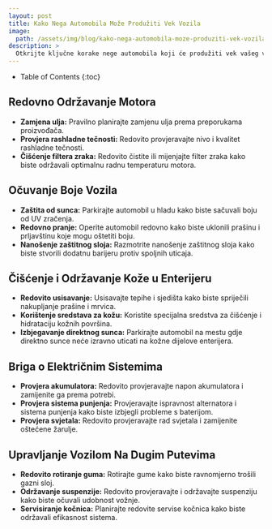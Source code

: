 ```yaml
---
layout: post
title: Kako Nega Automobila Može Produžiti Vek Vozila
image: 
  path: /assets/img/blog/kako-nega-automobila-moze-produziti-vek-vozila_pranje-auta-ba.png
description: >
  Otkrijte ključne korake nege automobila koji će produžiti vek vašeg vozila. Saznajte kako održavati motor, boju i enterijer kako biste uživali u dugotrajnom performansu.
---
```



- Table of Contents
{:toc}


## Redovno Održavanje Motora

- **Zamjena ulja:** Pravilno planirajte zamjenu ulja prema preporukama proizvođača.
- **Provjera rashladne tečnosti:** Redovito provjeravajte nivo i kvalitet rashladne tečnosti.
- **Čišćenje filtera zraka:** Redovito čistite ili mijenjajte filter zraka kako biste održavali optimalnu radnu temperaturu motora.

## Očuvanje Boje Vozila

- **Zaštita od sunca:** Parkirajte automobil u hladu kako biste sačuvali boju od UV zračenja.
- **Redovno pranje:** Operite automobil redovno kako biste uklonili prašinu i prljavštinu koje mogu oštetiti boju.
- **Nanošenje zaštitnog sloja:** Razmotrite nanošenje zaštitnog sloja kako biste stvorili dodatnu barijeru protiv spoljnih uticaja.

## Čišćenje i Održavanje Kože u Enterijeru

- **Redovito usisavanje:** Usisavajte tepihe i sjedišta kako biste spriječili nakupljanje prašine i mrvica.
- **Korištenje sredstava za kožu:** Koristite specijalna sredstva za čišćenje i hidrataciju kožnih površina.
- **Izbjegavanje direktnog sunca:** Parkirajte automobil na mestu gdje direktno sunce neće izravno uticati na kožne dijelove enterijera.

## Briga o Električnim Sistemima

- **Provjera akumulatora:** Redovito provjeravajte napon akumulatora i zamijenite ga prema potrebi.
- **Provjera sistema punjenja:** Provjeravajte ispravnost alternatora i sistema punjenja kako biste izbjegli probleme s baterijom.
- **Provjera svjetala:** Redovito provjeravajte rad svjetala i zamijenite oštećene žarulje.

## Upravljanje Vozilom Na Dugim Putevima

- **Redovito rotiranje guma:** Rotirajte gume kako biste ravnomjerno trošili gazni sloj.
- **Održavanje suspenzije:** Redovito provjeravajte i održavajte suspenziju kako biste očuvali udobnost vožnje.
- **Servisiranje kočnica:** Planirajte redovite servise kočnica kako biste održavali efikasnost sistema.
